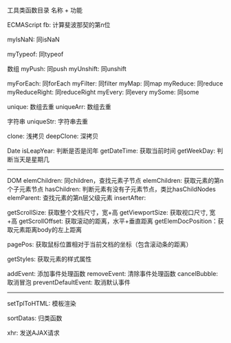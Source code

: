 工具类函数目录
名称 + 功能

ECMAScript
fb: 计算斐波那契的第n位

myIsNaN: 同isNaN

myTypeof: 同typeof


数组
myPush: 同push
myUnshift: 同unshift

myForEach: 同forEach
myFilter: 同filter
myMap: 同map
myReduce: 同reduce
myReduceRight: 同reduceRight
myEvery: 同every
mySome: 同some

unique: 数组去重
uniqueArr: 数组去重


字符串
uniqueStr: 字符串去重

clone: 浅拷贝
deepClone: 深拷贝


Date
isLeapYear: 判断是否是闰年
getDateTime: 获取当前时间
getWeekDay: 判断当天是星期几


-----------------------------------------------------------------

DOM
elemChildren: 同children，查找元素子节点
elemChildren: 获取元素的第n个子元素节点
hasChildren: 判断元素有没有子元素节点，类比hasChildNodes
elemParent: 查找元素的第n层父级元素
insertAfter: 

getScrollSize: 获取整个文档尺寸，宽+高
getViewportSize: 获取视口尺寸, 宽+高
getScrollOffset: 获取滚动的距离，水平+垂直距离
getElemDocPosition：获取元素距离body的左上距离

pagePos: 获取鼠标位置相对于当前文档的坐标（包含滚动条的距离）

getStyles: 获取元素的样式属性

addEvent: 添加事件处理函数
removeEvent: 清除事件处理函数
cancelBubble: 取消冒泡
preventDefaultEvent: 取消默认事件

--------------------------------------------------------





setTplToHTML: 模板渲染

sortDatas: 归类函数


xhr: 发送AJAX请求

